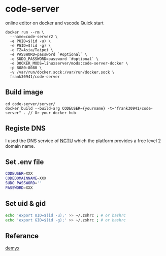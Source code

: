 # code-server
online editor on docker and vscode
Quick start
``` shell
docker run --rm \
  --name=code-server2 \
  -e PUID=$(id -u) \
  -e PGID=$(id -g) \
  -e TZ=Asia/Taipei \
  -e PASSWORD=password `#optional` \
  -e SUDO_PASSWORD=password `#optional` \
  -e DOCKER_MODS=linuxserver/mods:code-server-docker \
  -p 8080:8080 \
  -v /var/run/docker.sock:/var/run/docker.sock \
  frank30941/code-server
```
## Build image
``` shell
cd code-server/server/
docker build --build-arg CODEUSER={yourname} -t="frank30941/code-server" . // Or your docker hub
```

## Registe DNS
I used the DNS service of [NCTU](https://nctu.me/) which the platform provides a free level 2 domain name.

## Set .env file
``` sh
CODEUSER=XXX
CODEDOMAINNAME=XXX
SUDO_PASSWORD=''
PASSWORD=XXX
```

## Set uid & gid
``` sh
echo 'export UID=$(id -u);' >> ~/.zshrc ; # or bashrc
echo 'export GID=$(id -g);' >> ~/.zshrc ; # or bashrc
```

## Referance
[demyx](https://hub.docker.com/r/demyx/code-server)
